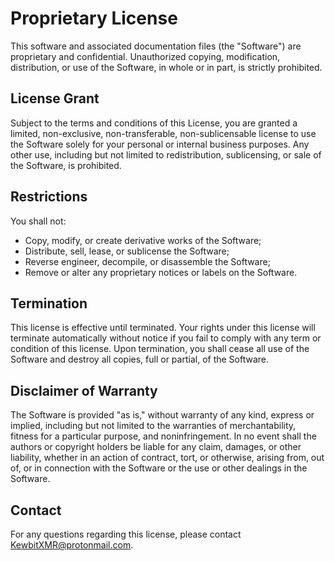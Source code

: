 # Proprietary License

This software and associated documentation files (the "Software") are proprietary and confidential. Unauthorized copying, modification, distribution, or use of the Software, in whole or in part, is strictly prohibited.

## License Grant

Subject to the terms and conditions of this License, you are granted a limited, non-exclusive, non-transferable, non-sublicensable license to use the Software solely for your personal or internal business purposes. Any other use, including but not limited to redistribution, sublicensing, or sale of the Software, is prohibited.

## Restrictions

You shall not:
- Copy, modify, or create derivative works of the Software;
- Distribute, sell, lease, or sublicense the Software;
- Reverse engineer, decompile, or disassemble the Software;
- Remove or alter any proprietary notices or labels on the Software.

## Termination

This license is effective until terminated. Your rights under this license will terminate automatically without notice if you fail to comply with any term or condition of this license. Upon termination, you shall cease all use of the Software and destroy all copies, full or partial, of the Software.

## Disclaimer of Warranty

The Software is provided "as is," without warranty of any kind, express or implied, including but not limited to the warranties of merchantability, fitness for a particular purpose, and noninfringement. In no event shall the authors or copyright holders be liable for any claim, damages, or other liability, whether in an action of contract, tort, or otherwise, arising from, out of, or in connection with the Software or the use or other dealings in the Software.

## Contact

For any questions regarding this license, please contact [KewbitXMR@protonmail.com](mailto:kewbitxmr@protonmail.com).
